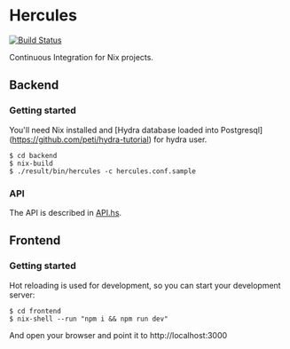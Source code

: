 # Hercules

[![Build Status](https://travis-ci.org/NixHercules/hercules.svg?branch=master)](https://travis-ci.org/NixHercules/hercules)

Continuous Integration for Nix projects.

## Backend

### Getting started

You'll need Nix installed and [Hydra database loaded into Postgresql]
(https://github.com/peti/hydra-tutorial) for hydra user.

    $ cd backend
    $ nix-build
    $ ./result/bin/hercules -c hercules.conf.sample

### API

The API is described in [API.hs](backend/src/Hercules/API.hs).

## Frontend

### Getting started

Hot reloading is used for development, so you can start your development server:

    $ cd frontend
    $ nix-shell --run "npm i && npm run dev"

And open your browser and point it to http://localhost:3000
